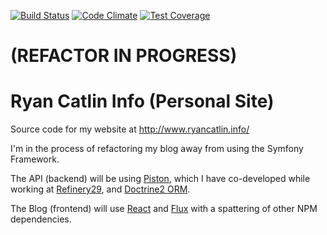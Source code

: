 [![Build Status](https://travis-ci.org/rcatlin/ryancatlin-info.svg?branch=master)](https://travis-ci.org/rcatlin/ryancatlin-info.svg?branch=master)
[![Code Climate](https://codeclimate.com/github/rcatlin/ryancatlin-info/badges/gpa.svg)](https://codeclimate.com/github/rcatlin/ryancatlin-info)
[![Test Coverage](https://codeclimate.com/github/rcatlin/ryancatlin-info/badges/coverage.svg)](https://codeclimate.com/github/rcatlin/ryancatlin-info/coverage)


# (REFACTOR IN PROGRESS)

# Ryan Catlin Info (Personal Site)

Source code for my website at http://www.ryancatlin.info/

I'm in the process of refactoring my blog away from using the Symfony Framework.

The API (backend) will be using [Piston](http://www.github.com/refinery29/piston), which I have co-developed while working at [Refinery29](http://engineering.r29.com/), and [Doctrine2 ORM](http://www.github.com/doctrine/orm).

The Blog (frontend) will use [React](http://www.github.com/facebook/react) and [Flux](http://www.github.com/facebook/flux) with a spattering of other NPM dependencies.